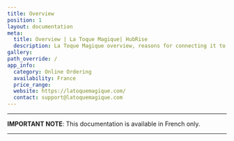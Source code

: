 ```yaml
---
title: Overview
position: 1
layout: documentation
meta:
  title: Overview | La Toque Magique| HubRise
  description: La Toque Magique overview, reasons for connecting it to HubRise and summary of integrated features. Synchronise data between your EPOS and your apps.
gallery:
path_override: /
app_info:
  category: Online Ordering
  availability: France
  price_range:
  website: https://latoquemagique.com/
  contact: support@latoquemagique.com
---
```


---

**IMPORTANT NOTE**:  This documentation is available <Link to="/fr/apps/la-toque-magique" addLocalePrefix={false}>in French only</Link>.

---